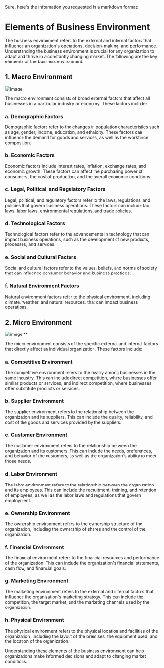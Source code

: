 Sure, here's the information you requested in a markdown format:

# Elements of Business Environment

The business environment refers to the external and internal factors that influence an organization's operations, decision-making, and performance. Understanding the business environment is crucial for any organization to adapt and thrive in a constantly changing market. The following are the key elements of the business environment:

## 1. Macro Environment 
![image](https://github.com/Collegehive/Aims_notes/assets/159722383/b7f8c24d-3d4a-4511-b6a2-701d39fc20c5)




The macro environment consists of broad external factors that affect all businesses in a particular industry or economy. These factors include:

### a. Demographic Factors

Demographic factors refer to the changes in population characteristics such as age, gender, income, education, and ethnicity. These factors can influence the demand for goods and services, as well as the workforce composition.

### b. Economic Factors

Economic factors include interest rates, inflation, exchange rates, and economic growth. These factors can affect the purchasing power of consumers, the cost of production, and the overall economic conditions.

### c. Legal, Political, and Regulatory Factors

Legal, political, and regulatory factors refer to the laws, regulations, and policies that govern business operations. These factors can include tax laws, labor laws, environmental regulations, and trade policies.

### d. Technological Factors

Technological factors refer to the advancements in technology that can impact business operations, such as the development of new products, processes, and services.

### e. Social and Cultural Factors

Social and cultural factors refer to the values, beliefs, and norms of society that can influence consumer behavior and business practices.

### f. Natural Environment Factors

Natural environment factors refer to the physical environment, including climate, weather, and natural resources, that can impact business operations.

## 2. Micro Environment 
![image](https://github.com/Collegehive/Aims_notes/assets/159722383/db5502ec-a310-4cab-9c5e-d226465bc3ad)
**

The micro environment consists of the specific external and internal factors that directly affect an individual organization. These factors include:

### a. Competitive Environment

The competitive environment refers to the rivalry among businesses in the same industry. This can include direct competition, where businesses offer similar products or services, and indirect competition, where businesses offer substitute products or services.

### b. Supplier Environment

The supplier environment refers to the relationship between the organization and its suppliers. This can include the quality, reliability, and cost of the goods and services provided by the suppliers.

### c. Customer Environment

The customer environment refers to the relationship between the organization and its customers. This can include the needs, preferences, and behavior of the customers, as well as the organization's ability to meet those needs.

### d. Labor Environment

The labor environment refers to the relationship between the organization and its employees. This can include the recruitment, training, and retention of employees, as well as the labor laws and regulations that govern employment.

### e. Ownership Environment

The ownership environment refers to the ownership structure of the organization, including the ownership of shares and the control of the organization.

### f. Financial Environment

The financial environment refers to the financial resources and performance of the organization. This can include the organization's financial statements, cash flow, and financial goals.

### g. Marketing Environment

The marketing environment refers to the external and internal factors that influence the organization's marketing strategy. This can include the competition, the target market, and the marketing channels used by the organization.

### h. Physical Environment

The physical environment refers to the physical location and facilities of the organization, including the layout of the premises, the equipment used, and the location of the organization.

Understanding these elements of the business environment can help organizations make informed decisions and adapt to changing market conditions.
